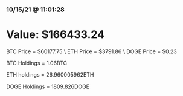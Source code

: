 ### 10/15/21 @ 11:01:28 

# Value: $166433.24



BTC Price = $60177.75
\ ETH Price = $3791.86
\ DOGE Price = $0.23


BTC Holdings = 1.06BTC

 ETH holdings = 26.960005962ETH

 DOGE Holdings = 1809.826DOGE

